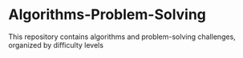 # Algorithms-Problem-Solving
This repository contains algorithms and problem-solving challenges, organized by difficulty levels
